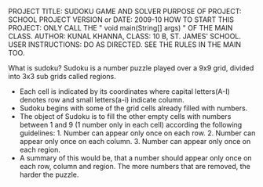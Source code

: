 
PROJECT TITLE: SUDOKU GAME AND SOLVER
PURPOSE OF PROJECT: SCHOOL PROJECT
VERSION or DATE: 2009-10
HOW TO START THIS PROJECT: ONLY CALL THE " void main(String[] args) " OF THE MAIN CLASS.
AUTHOR: KUNAL KHANNA, CLASS: 10 B, ST. JAMES' SCHOOL.
USER INSTRUCTIONS: DO AS DIRECTED. SEE THE RULES IN THE MAIN TOO.

What is sudoku?
Sudoku is a number puzzle played over a 9x9 grid, divided into 3x3 sub grids called regions.
  - Each cell is indicated by its coordinates where capital letters(A-I) denotes row 
      and small letters(a-i) indicate column. 
  - Sudoku begins with some of the grid cells already filled with numbers.
  - The object of Sudoku is to fill the other empty cells with numbers between 1 and 9 
       (1 number only in each cell) according the following guidelines:
         1. Number can appear only once on each row.
         2. Number can appear only once on each column.
         3. Number can appear only once on each region. 
  - A summary of this would be, that a number should appear only once on each row, column and region.
 The more numbers that are removed, the harder the puzzle.
